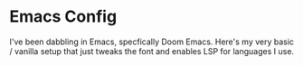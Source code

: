 # Emacs Config
I've been dabbling in Emacs, specfically Doom Emacs. Here's my very basic / vanilla setup that just tweaks the font and enables LSP for languages I use. 
